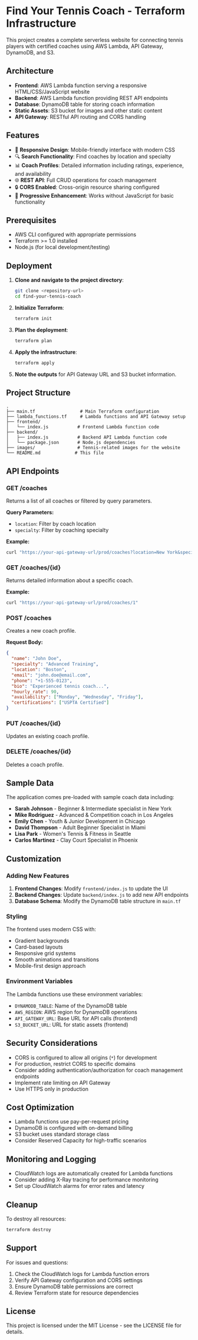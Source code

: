 

# Find Your Tennis Coach - Terraform Infrastructure

This project creates a complete serverless website for connecting tennis players with certified coaches using AWS Lambda, API Gateway, DynamoDB, and S3.

## Architecture

- **Frontend**: AWS Lambda function serving a responsive HTML/CSS/JavaScript website
- **Backend**: AWS Lambda function providing REST API endpoints
- **Database**: DynamoDB table for storing coach information
- **Static Assets**: S3 bucket for images and other static content
- **API Gateway**: RESTful API routing and CORS handling

## Features

- 🎾 **Responsive Design**: Mobile-friendly interface with modern CSS
- 🔍 **Search Functionality**: Find coaches by location and specialty
- 📊 **Coach Profiles**: Detailed information including ratings, experience, and availability
- 🌐 **REST API**: Full CRUD operations for coach management
- 🔒 **CORS Enabled**: Cross-origin resource sharing configured
- 📱 **Progressive Enhancement**: Works without JavaScript for basic functionality

## Prerequisites

- AWS CLI configured with appropriate permissions
- Terraform >= 1.0 installed
- Node.js (for local development/testing)

## Deployment

1. **Clone and navigate to the project directory**:
   ```bash
   git clone <repository-url>
   cd find-your-tennis-coach
   ```

2. **Initialize Terraform**:
   ```bash
   terraform init
   ```

3. **Plan the deployment**:
   ```bash
   terraform plan
   ```

4. **Apply the infrastructure**:
   ```bash
   terraform apply
   ```

5. **Note the outputs** for API Gateway URL and S3 bucket information.

## Project Structure

```
.
├── main.tf                 # Main Terraform configuration
├── lambda_functions.tf     # Lambda functions and API Gateway setup
├── frontend/
│   └── index.js           # Frontend Lambda function code
├── backend/
│   ├── index.js           # Backend API Lambda function code
│   └── package.json       # Node.js dependencies
├── images/                # Tennis-related images for the website
└── README.md             # This file
```

## API Endpoints

### GET /coaches
Returns a list of all coaches or filtered by query parameters.

**Query Parameters:**
- `location`: Filter by coach location
- `specialty`: Filter by coaching specialty

**Example:**
```bash
curl "https://your-api-gateway-url/prod/coaches?location=New York&specialty=Beginner"
```

### GET /coaches/{id}
Returns detailed information about a specific coach.

**Example:**
```bash
curl "https://your-api-gateway-url/prod/coaches/1"
```

### POST /coaches
Creates a new coach profile.

**Request Body:**
```json
{
  "name": "John Doe",
  "specialty": "Advanced Training",
  "location": "Boston",
  "email": "john.doe@email.com",
  "phone": "+1-555-0123",
  "bio": "Experienced tennis coach...",
  "hourly_rate": 90,
  "availability": ["Monday", "Wednesday", "Friday"],
  "certifications": ["USPTA Certified"]
}
```

### PUT /coaches/{id}
Updates an existing coach profile.

### DELETE /coaches/{id}
Deletes a coach profile.

## Sample Data

The application comes pre-loaded with sample coach data including:

- **Sarah Johnson** - Beginner & Intermediate specialist in New York
- **Mike Rodriguez** - Advanced & Competition coach in Los Angeles  
- **Emily Chen** - Youth & Junior Development in Chicago
- **David Thompson** - Adult Beginner Specialist in Miami
- **Lisa Park** - Women's Tennis & Fitness in Seattle
- **Carlos Martinez** - Clay Court Specialist in Phoenix

## Customization

### Adding New Features

1. **Frontend Changes**: Modify `frontend/index.js` to update the UI
2. **Backend Changes**: Update `backend/index.js` to add new API endpoints
3. **Database Schema**: Modify the DynamoDB table structure in `main.tf`

### Styling

The frontend uses modern CSS with:
- Gradient backgrounds
- Card-based layouts
- Responsive grid systems
- Smooth animations and transitions
- Mobile-first design approach

### Environment Variables

The Lambda functions use these environment variables:
- `DYNAMODB_TABLE`: Name of the DynamoDB table
- `AWS_REGION`: AWS region for DynamoDB operations
- `API_GATEWAY_URL`: Base URL for API calls (frontend)
- `S3_BUCKET_URL`: URL for static assets (frontend)

## Security Considerations

- CORS is configured to allow all origins (`*`) for development
- For production, restrict CORS to specific domains
- Consider adding authentication/authorization for coach management endpoints
- Implement rate limiting on API Gateway
- Use HTTPS only in production

## Cost Optimization

- Lambda functions use pay-per-request pricing
- DynamoDB is configured with on-demand billing
- S3 bucket uses standard storage class
- Consider Reserved Capacity for high-traffic scenarios

## Monitoring and Logging

- CloudWatch logs are automatically created for Lambda functions
- Consider adding X-Ray tracing for performance monitoring
- Set up CloudWatch alarms for error rates and latency

## Cleanup

To destroy all resources:

```bash
terraform destroy
```

## Support

For issues and questions:
1. Check the CloudWatch logs for Lambda function errors
2. Verify API Gateway configuration and CORS settings
3. Ensure DynamoDB table permissions are correct
4. Review Terraform state for resource dependencies

## License

This project is licensed under the MIT License - see the LICENSE file for details.

